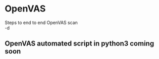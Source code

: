 # OpenVAS
Steps to end to end OpenVAS scan<br />
   -d
## OpenVAS automated script in python3 coming soon
